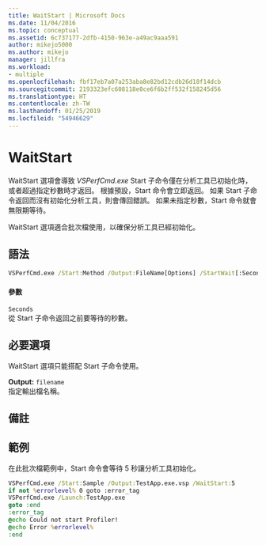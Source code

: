 ```yaml
---
title: WaitStart | Microsoft Docs
ms.date: 11/04/2016
ms.topic: conceptual
ms.assetid: 6c737177-2dfb-4150-963e-a49ac9aaa591
author: mikejo5000
ms.author: mikejo
manager: jillfra
ms.workload:
- multiple
ms.openlocfilehash: fbf17eb7a07a253aba8e82bd12cdb26d18f14dcb
ms.sourcegitcommit: 2193323efc608118e0ce6f6b2ff532f158245d56
ms.translationtype: HT
ms.contentlocale: zh-TW
ms.lasthandoff: 01/25/2019
ms.locfileid: "54946629"
---
```

# <a name="waitstart"></a>WaitStart
WaitStart 選項會導致 *VSPerfCmd.exe* Start 子命令僅在分析工具已初始化時，或者超過指定秒數時才返回。 根據預設，Start 命令會立即返回。 如果 Start 子命令返回而沒有初始化分析工具，則會傳回錯誤。 如果未指定秒數，Start 命令就會無限期等待。  
  
 WaitStart 選項適合批次檔使用，以確保分析工具已經初始化。  
  
## <a name="syntax"></a>語法  
  
```cmd  
VSPerfCmd.exe /Start:Method /Output:FileName[Options] /StartWait[:Seconds]  
```  
  
#### <a name="parameters"></a>參數  
 `Seconds`  
 從 Start 子命令返回之前要等待的秒數。  
  
## <a name="required-options"></a>必要選項  
 WaitStart 選項只能搭配 Start 子命令使用。  
  
 **Output:** `filename`  
 指定輸出檔名稱。  
  
## <a name="remarks"></a>備註  
  
## <a name="example"></a>範例  
 在此批次檔範例中，Start 命令會等待 5 秒讓分析工具初始化。  
  
```cmd  
VSPerfCmd.exe /Start:Sample /Output:TestApp.exe.vsp /WaitStart:5  
if not %errorlevel% 0 goto :error_tag  
VSPerfCmd.exe /Launch:TestApp.exe  
goto :end  
:error_tag  
@echo Could not start Profiler!  
@echo Error %errorlevel%  
:end  
```